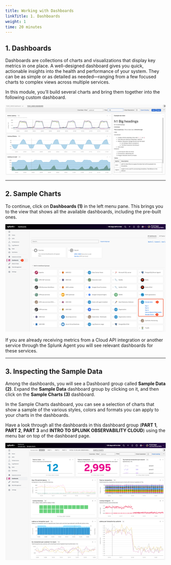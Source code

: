 ```yaml
---
title: Working with Dashboards
linkTitle: 1. Dashboards
weight: 1
time: 20 minutes
---
```


## 1. Dashboards


Dashboards are collections of charts and visualizations that display key metrics in one place. A well-designed dashboard gives you quick, actionable insights into the health and performance of your system. They can be as simple or as detailed as needed—ranging from a few focused charts to complex views across multiple services.

In this module, you’ll build several charts and bring them together into the following custom dashboard.

![Example Dashboard](../images/example-dashboard.png)

---
<!-- 
## 2. Your Teams' Page

Click on the ![Dashboards button](../images/dashboards.png?classes=inline&height=25px) from the navbar. As you have already been assigned to a team, you will land on the team dashboard. We use the ***Example Team*** as an example here. The one in your workshop will be different!

![Team Dashboard1](../images/team-dashboard.png)

This page shows the total number of team members, how many active alerts for your team and all dashboards that are assigned to your team. Right now there are no dashboards assigned but as stated before, we will add the new dashboard that you will create to your Teams page later.

--- -->

## 2. Sample Charts

To continue, click on **Dashboards (1)** in the left menu pane. This brings you to the view that shows all the available dashboards, including the pre-built ones.

![Sample Data](../images/sample-data.png)

If you are already receiving metrics from a Cloud API integration or another service through the Splunk Agent you will see relevant dashboards for these services.

---

## 3. Inspecting the Sample Data

Among the dashboards, you will see a Dashboard group called **Sample Data (2)**. Expand the **Sample Data** dashboard group by clicking on it, and then click on the **Sample Charts (3)** dashboard.

In the Sample Charts dashboard, you can see a selection of charts that show a sample of the various styles, colors and formats you can apply to your charts in the dashboards.

Have a look through all the dashboards in this dashboard group (**PART 1**, **PART 2**, **PART 3** and **INTRO TO SPLUNK OBSERVABILITY CLOUD**) using the menu bar  on top of the dashboard page.

![Sample Charts](../images/sample-charts.png)
